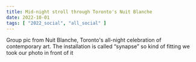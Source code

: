 ```yaml
---
title: Mid-night stroll through Toronto's Nuit Blanche 
date: 2022-10-01
tags: [ "2022_social", "all_social" ]
---
```


Group pic from Nuit Blanche, Toronto's all-night celebration of contemporary art. The installation is called “synapse” so kind of fitting we took our photo in front of it

<!--more-->

